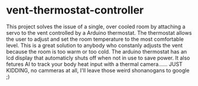 # vent-thermostat-controller
This project solves the issue of a single, over cooled room by attaching a servo to the vent controlled by a Arduino thermostat. The thermostat allows the user to adjust and set the room temperature to the most comfortable level. This is a great solution to anybody who constanly adjusts the vent because the room is too warm or too cold. The arduino thermostat has an lcd display that automaticly shuts off when not in use to save power. It also fetures AI to track your body heat input with a thermal camera...... JUST KIDDING, no cammeras at all, I'll leave those weird shonanogans to google ;)
